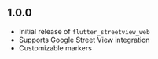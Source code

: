 ## 1.0.0
- Initial release of `flutter_streetview_web`
- Supports Google Street View integration
- Customizable markers
